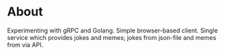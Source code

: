 # About

Experimenting with gRPC and Golang. Simple browser-based client. Single service which provides jokes and memes; jokes from json-file and memes from via API.
